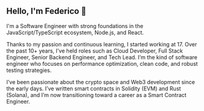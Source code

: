 ## Hello, I'm Federico 👋
I'm a Software Engineer with strong foundations in the JavaScript/TypeScript ecosystem, Node.js, and React.

Thanks to my passion and continuous learning, I started working at 17. Over the past 10+ years, I’ve held roles such as Cloud Developer, Full Stack Engineer, Senior Backend Engineer, and Tech Lead.
I’m the kind of software engineer who focuses on performance optimization, clean code, and robust testing strategies.

I’ve been passionate about the crypto space and Web3 development since the early days. I’ve written smart contracts in Solidity (EVM) and Rust (Solana), and I’m now transitioning toward a career as a Smart Contract Engineer.
